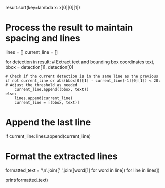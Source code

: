 result.sort(key=lambda x: x[0][0][1])

# Process the result to maintain spacing and lines
lines = []
current_line = []

for detection in result:
    # Extract text and bounding box coordinates
    text, bbox = detection[1], detection[0]
    
    # Check if the current detection is in the same line as the previous
    if not current_line or abs(bbox[0][1] - current_line[-1][0][1]) < 20:  # Adjust the threshold as needed
        current_line.append((bbox, text))
    else:
        lines.append(current_line)
        current_line = [(bbox, text)]

# Append the last line
if current_line:
    lines.append(current_line)

# Format the extracted lines
formatted_text = '\n'.join([' '.join([word[1] for word in line]) for line in lines])

print(formatted_text)
